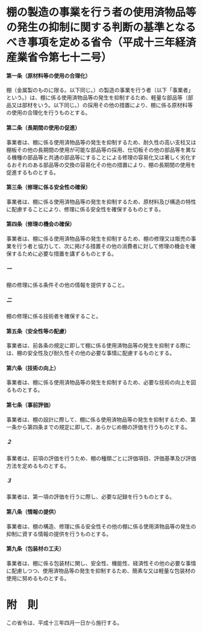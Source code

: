 # 棚の製造の事業を行う者の使用済物品等の発生の抑制に関する判断の基準となるべき事項を定める省令（平成十三年経済産業省令第七十二号）
#### 第一条（原材料等の使用の合理化）
棚（金属製のものに限る。以下同じ。）の製造の事業を行う者（以下「事業者」という。）は、棚に係る使用済物品等の発生を抑制するため、軽量な部品等（部品又は部材をいう。以下同じ。）の採用その他の措置により、棚に係る原材料等の使用の合理化を行うものとする。
#### 第二条（長期間の使用の促進）
事業者は、棚に係る使用済物品等の発生を抑制するため、耐久性の高い支柱又は棚板その他の長期間の使用が可能な部品等の採用、仕切板その他の部品等を異なる機種の部品等と共通の部品等にすることによる修理の容易化又は著しく劣化するおそれのある部品等の交換の容易化その他の措置により、棚の長期間の使用を促進するものとする。
#### 第三条（修理に係る安全性の確保）
事業者は、棚に係る使用済物品等の発生を抑制するため、原材料及び構造の特性に配慮することにより、修理に係る安全性を確保するものとする。
#### 第四条（修理の機会の確保）
事業者は、棚に係る使用済物品等の発生を抑制するため、棚の修理又は販売の事業を行う者と協力して、次に掲げる措置その他の消費者に対して修理の機会を確保するために必要な措置を講ずるものとする。
##### 一
棚の修理に係る条件その他の情報を提供すること。
##### 二
棚の修理に係る技術者を確保すること。
#### 第五条（安全性等の配慮）
事業者は、前各条の規定に即して棚に係る使用済物品等の発生を抑制する際には、棚の安全性及び耐久性その他の必要な事情に配慮するものとする。
#### 第六条（技術の向上）
事業者は、棚に係る使用済物品等の発生を抑制するため、必要な技術の向上を図るものとする。
#### 第七条（事前評価）
事業者は、棚の設計に際して、棚に係る使用済物品等の発生を抑制するため、第一条から第四条までの規定に即して、あらかじめ棚の評価を行うものとする。
##### ２
事業者は、前項の評価を行うため、棚の種類ごとに評価項目、評価基準及び評価方法を定めるものとする。
##### ３
事業者は、第一項の評価を行うに際し、必要な記録を行うものとする。
#### 第八条（情報の提供）
事業者は、棚の構造、修理に係る安全性その他の棚に係る使用済物品等の発生の抑制に資する情報の提供を行うものとする。
#### 第九条（包装材の工夫）
事業者は、棚に係る包装材に関し、安全性、機能性、経済性その他の必要な事情に配慮しつつ、使用済物品等の発生を抑制するため、簡素な又は軽量な包装材の使用に努めるものとする。
# 附　則
この省令は、平成十三年四月一日から施行する。
